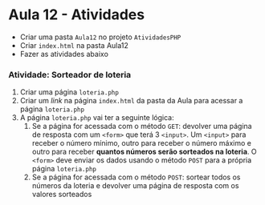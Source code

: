 # Aula 12 - Atividades

- Criar uma pasta `Aula12` no projeto `AtividadesPHP`
- Criar `index.html` na pasta Aula12
- Fazer as atividades abaixo



### Atividade: Sorteador de loteria

1. Criar uma página `loteria.php`
2. Criar um *link* na página `index.html` da pasta da Aula para acessar a página `loteria.php`
3. A página `loteria.php` vai ter a seguinte lógica:
   1. Se a página for acessada com o método `GET`: devolver uma página de resposta com um `<form>` que terá 3 `<input>`. Um `<input>` para receber o número mínimo, outro para receber o número máximo e outro para receber **quantos números serão sorteados na loteria**. O `<form>` deve enviar os dados usando o método `POST` para a própria página `loteria.php`
   2. Se a página for acessada com o método `POST`: sortear todos os números da loteria e devolver uma página de resposta com os valores sorteados




